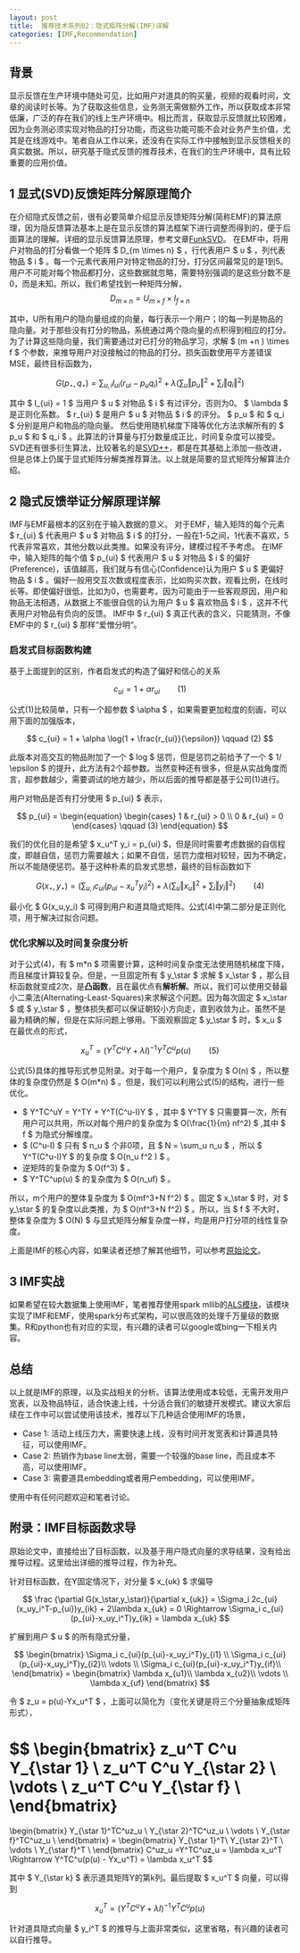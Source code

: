 ```yaml
---
layout: post
title:  推荐技术系列02：隐式矩阵分解(IMF)详解
categories: [IMF,Recommendation]
---
```



## 背景

显示反馈在生产环境中随处可见，比如用户对道具的购买量，视频的观看时间，文章的阅读时长等。为了获取这些信息，业务测无需做额外工作，所以获取成本非常低廉，广泛的存在我们的线上生产环境中。相比而言，获取显示反馈就比较困难，因为业务测必须实现对物品的打分功能，而这些功能可能不会对业务产生价值，尤其是在线游戏中。笔者自从工作以来，还没有在实际工作中接触到显示反馈相关的真实数据。所以，研究基于隐式反馈的推荐技术，在我们的生产环境中，具有比较重要的应用价值。

## 1 显式(SVD)反馈矩阵分解原理简介
在介绍隐式反馈之前，很有必要简单介绍显示反馈矩阵分解(简称EMF)的算法原理，因为隐反馈算法基本上是在显示反馈的算法框架下进行调整而得到的，便于后面算法的理解。详细的显示反馈算法原理，参考文章[FunkSVD](https://sifter.org/simon/journal/20061211.html)。
在EMF中，将用户对物品的打分看做一个矩阵 $ D_{m \times n} ​$ ，行代表用户 $ u ​$ ，列代表物品 $ i ​$ 。每一个元素代表用户对特定物品的打分，打分区间最常见的是1到5。用户不可能对每个物品都打分，这些数据就忽略，需要特别强调的是这些分数不是0，而是未知。所以，我们希望找到一种矩阵分解，
$$
	D_{m \times n} = U_{m \times f} \times I_{f \times n} 
$$

其中，U所有用户的隐向量组成的向量，每行表示一个用户；I的每一列是物品的隐向量。对于那些没有打分的物品，系统通过两个隐向量的点积得到相应的打分。为了计算这些隐向量，我们需要通过对已打分的物品学习，求解 $ (m +n ) \times f $ 个参数，来推导用户对没接触过的物品的打分。损失函数使用平方差错误MSE，最终目标函数为，

$$
G(p_\star,q_\star) = \sum_{u,i} I_{ui} (r_{ui} - p_uq_i)^2 + \lambda (\sum_u \Vert p_u\Vert^2 + \sum_i \Vert q_i\Vert^2 )
$$

其中 $ I_{ui} = 1 $ 当用户 $ u $ 对物品 $ i $ 有过评分，否则为0。 $ \lambda $ 是正则化系数。 $ r_{ui} $ 是用户 $ u $ 对物品 $ i $ 的评分。 $ p_u $ 和 $ q_i $ 分别是用户和物品的隐向量。 然后使用随机梯度下降等优化方法求解所有的 $ p_u $ 和 $ q_i $ 。此算法的计算量与打分数量成正比，时间复杂度可以接受。SVD还有很多衍生算法，比较著名的是[SVD++](https://zhuanlan.zhihu.com/p/42269534)，都是在其基础上添加一些改进，但是总体上仍属于显式矩阵分解类推荐算法。以上就是简要的显式矩阵分解算法介绍。


## 2 隐式反馈举证分解原理详解

IMF与EMF最根本的区别在于输入数据的意义。
对于EMF，输入矩阵的每个元素 $ r_{ui} $ 代表用户 $ u $ 对物品 $ i $ 的打分，一般在1-5之间，1代表不喜欢，5代表非常喜欢，其他分数以此类推。如果没有评分，建模过程不予考虑。
在IMF中，输入矩阵的每个值 $ p_{ui} $ 代表用户 $ u $ 对物品 $ i $ 的偏好(Preference)，该值越高，我们就与有信心(Confidence)认为用户 $ u $ 更偏好物品 $ i $ 。偏好一般用交互次数或程度表示，比如购买次数，观看比例，在线时长等。即使偏好很低，比如为0，也需要考。因为可能由于一些客观原因，用户和物品无法相遇，从数据上不能很自信的认为用户 $ u $ 喜欢物品 $ i $ ，这并不代表用户对物品有负向的反馈。 IMF中 $ r_{ui} $ 真正代表的含义，只能猜测，不像EMF中的 $ r_{ui} $ 那样“爱憎分明“。

### 启发式目标函数构建

基于上面提到的区别，作者启发式的构造了偏好和信心的关系

$$
c_{ui} = 1 + \alpha r_{ui} \qquad (1) 
$$

公式(1)比较简单，只有一个超参数 $ \alpha $ ，如果需要更加粒度的刻画，可以用下面的加强版本，

$$
c_{ui} = 1 + \alpha \log(1 + \frac{r_{ui}}{\epsilon}) \qquad (2) 
$$

此版本对高交互的物品附加了一个 $ log $ 惩罚，但是惩罚之前给予了一个 $ 1/ \epsilon $ 的提升，此方法有2个超参数。当然变种还有很多，但是从实战角度而言，超参数越少，需要调试的地方越少，所以后面的推导都是基于公司(1)进行。

用户对物品是否有打分使用 $ p_{ui} $ 表示，

$$
p_{ui} = \begin{equation}
   \begin{cases}
    1 & r_{ui} > 0 \\
    0 & r_{ui} = 0
  \end{cases} \qquad (3)
\end{equation}
$$

我们的优化目的是希望 $ x_u^T y_i  = p_{ui} $，但是同时需要考虑数据的自信程度，即越自信，惩罚力需要越大；如果不自信，惩罚力度相对较轻，因为不确定，所以不能随便惩罚。基于这种朴素的启发式思想，最终的目标函数如下

$$
G(x_\star, y_\star) = \left(\sum_{u,i} c_{ui}(p_{ui}-x_u^Ty_i)^2\right) + \lambda \left( \sum_u \Vert x_u \Vert^2 + \sum_i \Vert y_i \Vert^2 \right) \qquad (4)
$$

最小化 $ G(x_u,y_i) $ 可得到用户和道具隐式矩阵。公式(4)中第二部分是正则化项，用于解决过拟合问题。 

### 优化求解以及时间复杂度分析
对于公式(4)，有 $ m*n $ 项需要计算，这种时间复杂度无法使用随机梯度下降，而且梯度计算较复杂。但是，一旦固定所有 $ y_\star $ 求解 $ x_\star $ ，那么目标函数就变成2次，是**凸函数**，且在最优点有**解析解**。所以，我们可以使用交替最小二乘法(Alternating-Least-Squares)来求解这个问题。因为每次固定 $ x_\star $ 或 $ y_\star $ ，整体损失都可以保证朝较小方向走，直到收敛为止。虽然不是最为精确的解，但是在实际问题上够用。下面观察固定 $ y_\star $ 时，$ x_u $ 在最优点的形式，

$$
x_u^T = (Y^TC^uY+\lambda I)^{-1} Y^TC^up(u) \qquad (5)
$$

公式(5)具体的推导形式参见附录。对于每一个用户，复杂度为 $ O(n) $ ，所以整体的复杂度仍然是 $ O(m*n) $ 。但是，我们可以利用公式(5)的结构，进行一些优化。 

*  $ Y^TC^uY = Y^TY + Y^T(C^u-I)Y $  ，其中 $ Y^TY $ 只需要算一次，所有用户可以共用，所以对每个用户的复杂度为 $ O(\frac{1}{m} nf^2) $ ,其中 $ f $ 为隐式分解维度。 
*  $ (C^u-I) ​$  只有 $ n_u ​$ 个非0项，且 $ N = \sum_u n_u ​$ ，所以 $  Y^T(C^u-I)Y ​$ 的复杂度 $ O(n_u f^2 ) ​$ 。
* 逆矩阵的复杂度为 $ O(f^3) $ 。
*  $ Y^TC^up(u) ​$ 的复杂度为 $ O(n_uf) ​$ 。

所以，m个用户的整体复杂度为 $ O(mf^3+N f^2) $ 。固定 $ x_\star $ 时，对 $ y_\star $ 的复杂度以此类推，为 $ O(nf^3+N f^2) $  。所以，当 $ f $ 不大时，整体复杂度为 $ O(N) $ 与显式矩阵分解复杂度一样，均是用户打分项的线性复杂度。

上面是IMF的核心内容，如果读者还想了解其他细节，可以参考[原始论文](http://yifanhu.net/PUB/cf.pdf)。

## 3 IMF实战

如果希望在较大数据集上使用IMF，笔者推荐使用spark mllib的[ALS模块](https://spark.apache.org/docs/latest/mllib-collaborative-filtering.html)，该模块实现了IMF和EMF，使用spark分布式架构，可以很高效的处理千万量级的数据集。R和python也有对应的实现，有兴趣的读者可以google或bing一下相关内容。

 


## 总结

以上就是IMF的原理，以及实战相关的分析。该算法使用成本较低，无需开发用户宽表，以及物品特征，适合快速上线，十分适合我们的敏捷开发模式。建议大家后续在工作中可以尝试使用该技术，推荐以下几种适合使用IMF的场景，

* Case 1: 活动上线压力大，需要快速上线，没有时间开发宽表和计算道具特征，可以使用IMF。 
* Case 2: 热销作为base line太弱，需要一个较强的base line，而且成本不高，可以使用IMF。
* Case 3: 需要道具embedding或者用户embedding，可以使用IMF。

使用中有任何问题欢迎和笔者讨论。



## 附录：IMF目标函数求导
原始论文中，直接给出了目标函数，以及基于用户隐式向量的求导结果，没有给出推导过程。这里给出详细的推导过程，作为补充。


针对目标函数，在Y固定情况下，对分量 $ x_{uk} $ 求偏导

$$
\frac {\partial G(x_\star,y_\star)}{\partial x_{uk}} = \Sigma_i 2c_{ui}(x_uy_i^T-p_{ui})y_{ik} + 2\lambda x_{uk} = 0 \Rightarrow  \Sigma_i c_{ui}(p_{ui}-x_uy_i^T)y_{ik} = \lambda x_{uk} 
$$

扩展到用户 $ u $ 的所有隐式分量，

$$
\begin{bmatrix}
\Sigma_i c_{ui}(p_{ui}-x_uy_i^T)y_{i1} \\
\Sigma_i c_{ui}(p_{ui}-x_uy_i^T)y_{i2}\\
 \vdots \\
\Sigma_i c_{ui}(p_{ui}-x_uy_i^T)y_{if}\\
\end{bmatrix} = 
\begin{bmatrix}
\lambda x_{u1}\\
\lambda x_{u2}\\
 \vdots \\
\lambda x_{uf}
\end{bmatrix} 
$$

令 $ z_u = p(u)-Yx_u^T $ ，上面可以简化为（变化关键是将三个分量抽象成矩阵形式），

$$
\begin{bmatrix}
z_u^T C^u Y_{\star 1} \\ 
z_u^T C^u Y_{\star 2} \\ 
 \vdots \\
z_u^T C^u Y_{\star f} \\ 
\end{bmatrix} 
=
\begin{bmatrix}
 Y_{\star 1}^TC^uz_u \\ 
 Y_{\star 2}^TC^uz_u \\ 
 \vdots \\
 Y_{\star f}^TC^uz_u \\ 
\end{bmatrix} = 
\begin{bmatrix}
 Y_{\star 1}^T\\ 
 Y_{\star 2}^T \\ 
 \vdots \\
 Y_{\star f}^T \\ 
\end{bmatrix} C^uz_u 
=Y^TC^uz_u = \lambda x_u^T \Rightarrow Y^TC^u(p(u) - Yx_u^T) = \lambda x_u^T 
$$

其中 $ Y_{\star k} $ 表示道具矩阵Y的第k列。最后提取 $ x_u^T $ 向量，可以得到

$$
x_u^T = (Y^TC^uY+\lambda I)^{-1} Y^TC^up(u)
$$

针对道具隐式向量 $ y_i^T $ 的推导与上面非常类似，这里省略，有兴趣的读者可以自行推导。










